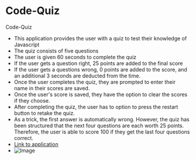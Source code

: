 # Code-Quiz
Code-Quiz
- This application provides the user with a quiz to test their knowledge of Javascript
- The quiz consists of five questions 
- The user is given 60 seconds to complete the quiz
- If the user gets a question right, 25 points are added to the final score
- If the user gets a questions wrong, 0 points are added to the score, and an additional 3 seconds are deducted from the time.
- Once the user completes the quiz, they are prompted to enter their name in their scores are saved.
- Once the user's score is saved, they have the option to clear the scores if they choose.
- After completing the quiz, the user has to option to press the restart button to retake the quiz.
- As a trick, the first answer is automatically wrong. However, the quiz has been structured that the next four questions are each worth 25 points. Therefore, the user is able to score 100 if they get the last four questions correct.
- [Link to application](https://joesmall37.github.io/Code-Quiz/)
- ![Image](https://user-images.githubusercontent.com/63420051/109405940-165e9880-7943-11eb-9f5d-1129db7394a5.png)
